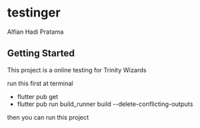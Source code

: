 # testinger

Alfian Hadi Pratama

## Getting Started

This project is a online testing for Trinity Wizards

run this first at terminal 
- flutter pub get
- flutter pub run build_runner build --delete-conflicting-outputs

then you can run this project
